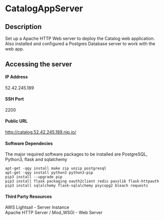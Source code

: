 # CatalogAppServer


## Description
Set up a Apache HTTP Web server to deploy the Catalog web application. Also installed and configured a Postgres Database server to work with the web app. 


## Accessing the server

#### IP Address
52.42.245.189

#### SSH Port
2200

#### Public URL
http://catalog.52.42.245.189.nip.io/

#### Software Dependecies
The major required software packages to be installed are PostgreSQL, Python3, flask and sqlalchemy

    apt-get -qqy install make zip unzip postgresql
    apt-get -qqy install python3 python3-pip
    pip3 install --upgrade pip
    pip3 install flask packaging oauth2client redis passlib flask-httpauth
    pip3 install sqlalchemy flask-sqlalchemy psycopg2 bleach requests

#### Third Party Resources
AWS Lightsail - Server Instance <br>
Apache HTTP Server / Mod_WSGI - Web Server
